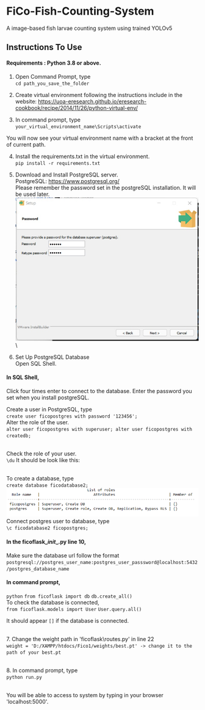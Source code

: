 # FiCo-Fish-Counting-System
A image-based fish larvae counting system using trained YOLOv5

## Instructions To Use
#### Requirements : Python 3.8 or above.

1. Open Command Prompt, type \
`cd path_you_save_the_folder`

2. Create virtual environment following the instructions include in the website: https://uoa-eresearch.github.io/eresearch-cookbook/recipe/2014/11/26/python-virtual-env/

3. In command prompt, type \
`your_virtual_environment_name\Scripts\activate`

You will now see your virtual environment name with a bracket at the front of current path.

4. Install the requirements.txt in the virtual environment. \
`pip install -r requirements.txt`

5. Download and Install PostgreSQL server. \
PostgreSQL: https://www.postgresql.org/   \
Please remember the password set in the postgreSQL installation. It will be used later. \
![alt text](https://github.com/Leongjingmei/FiCo-Fish-Counting-System/blob/main/images/postgres_pw.jpeg)
 \
6. Set Up PostgreSQL Database \
Open SQL Shell. 

#### In SQL Shell,
Click four times enter to connect to the database. Enter the password you set when you install postgreSQL.

Create a user in PostgreSQL, type \
`create user ficopostgres with password '123456';`
\
Alter the role of the user. \
`alter user ficopostgres with superuser;
alter user ficopostgres with createdb;`

\
Check the role of your user. \
`\du`
It should be look like this: 

\
To create a database, type \
`create database ficodatabase2;`
 \
![alt text](https://github.com/Leongjingmei/FiCo-Fish-Counting-System/blob/main/images/user_role.PNG)
\
Connect postgres user to database, type \
`\c ficodatabase2 ficopostgres;`

#### In the ficoflask\__init__.py line 10, 
Make sure the database url follow the format `postgresql://postgres_user_name:postgres_user_passsword@localhost:5432/postgres_database_name`

#### In command prompt,
`python`
`from ficoflask import db`
`db.create_all()`
\
To check the database is connected,  \
`from ficoflask.models import User`
`User.query.all()`


It should appear `[]` if the database is connected.

\
7. Change the weight path in 'ficoflask\routes.py' in line 22  \
`weight = 'D:/XAMPP/htdocs/Fico1/weights/best.pt' -> change it to the path of your best.pt`

\
8. In command prompt, type  \
`python run.py`

\
You will be able to access to system by typing in your browser 'localhost:5000'.
